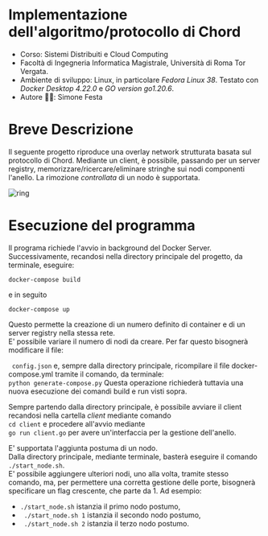 # Implementazione dell'algoritmo/protocollo di Chord
- Corso: Sistemi Distribuiti e Cloud Computing
- Facoltà di Ingegneria Informatica Magistrale, Università di Roma Tor Vergata.
- Ambiente di sviluppo: Linux, in particolare <i>Fedora Linux 38</i>. Testato con  <i>Docker Desktop 4.22.0</i> e  <i>GO version go1.20.6</i>.
- Autore 👨‍💻: Simone Festa
  
# Breve Descrizione
Il seguente progetto riproduce una overlay network strutturata basata sul protocollo di Chord. Mediante un client, è possibile, passando per un server registry, memorizzare/ricercare/eliminare stringhe sui nodi componenti l'anello. La rimozione  <i>controllata </i> di un nodo è supportata.


![ring](https://github.com/simonefesta/Chord_SDCC/assets/55951548/04af223b-d756-4e77-b3b5-c74ed7ffe8d4)



# Esecuzione del programma
Il programa richiede l'avvio in background del Docker Server.  
Successivamente, recandosi nella directory principale del progetto, da terminale, eseguire:  
```
docker-compose build
```
e in seguito  
```
docker-compose up
```
Questo permette la creazione di un numero definito di container e di un server registry nella stessa rete.  
E' possibile variare il numero di nodi da creare. Per far questo bisognerà modificare il file:  

``` config.json``` e, sempre dalla directory principale, ricompilare il file docker-compose.yml tramite il comando, da terminale:  
``` python generate-compose.py ```
Questa operazione richiederà tuttavia una nuova esecuzione dei comandi build e run visti sopra.  

Sempre partendo dalla directory principale, è possibile avviare il client recandosi nella cartella <i>client</i> mediante comando  
```cd client``` e procedere all'avvio mediante  
```go run client.go``` per avere un'interfaccia per la gestione dell'anello.

E' supportata l'aggiunta postuma di un nodo.  
Dalla directory principale, mediante terminale, basterà eseguire il comando ``` ./start_node.sh ```.  
E' possibile aggiungere ulteriori nodi, uno alla volta, tramite stesso comando, ma, per permettere una corretta gestione delle porte, bisognerà specificare un flag crescente, che parte da 1.
Ad esempio:
- ``` ./start_node.sh ``` istanzia il primo nodo postumo, 
- ``` ./start_node.sh 1``` istanzia il secondo nodo postumo,
-  ``` ./start_node.sh 2``` istanzia il terzo nodo postumo.
